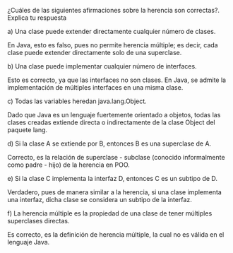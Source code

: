 ¿Cuáles de las siguientes afirmaciones sobre la herencia son correctas?. Explica tu respuesta

a) Una clase puede extender directamente cualquier número de clases.

En Java, esto es falso, pues no permite herencia múltiple; es decir, cada clase puede extender directamente solo de una superclase.

b) Una clase puede implementar cualquier número de interfaces.

Esto es correcto, ya que las interfaces no son clases. En Java, se admite la implementación de múltiples interfaces en una misma clase.

c) Todas las variables heredan java.lang.Object.

Dado que Java es un lenguaje fuertemente orientado a objetos, todas las clases creadas extiende directa o indirectamente de la clase Object del paquete lang.

d) Si la clase A se extiende por B, entonces B es una superclase de A.

Correcto, es la relación de superclase - subclase (conocido informalmente como padre - hijo) de la herencia en POO.

e) Si la clase C implementa la interfaz D, entonces C es un subtipo de D.

Verdadero, pues de manera similar a la herencia, si una clase implementa una interfaz, dicha clase se considera un subtipo de la interfaz.

f) La herencia múltiple es la propiedad de una clase de tener múltiples superclases directas.

Es correcto, es la definición de herencia múltiple, la cual no es válida en el lenguaje Java.
